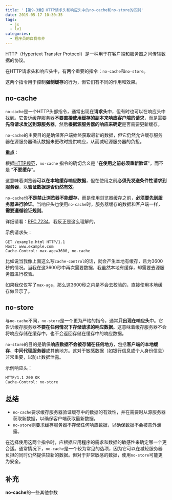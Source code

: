 ```yaml
---
title: '【第9-3章】HTTP请求头和响应头中的no-cache和no-store的区别'
date: 2019-05-17 10:30:35
tags:
  - js
  - lv1
categories:
  - 程序员的自我修养
---
```

<meta name="referrer" content="no-referrer">

HTTP（Hypertext Transfer Protocol）是一种用于在客户端和服务器之间传输数据的协议。

在HTTP请求头和响应头中，有两个重要的指令：`no-cache`和`no-store`。

这两个指令用于控制**强制缓存**的行为，但它们有不同的作用和效果。

## no-cache

`no-cache`是一个HTTP头部指令，通常出现在**请求头**中，但有时也可以在响应头中找到。它告诉缓存服务器**不要直接使用缓存的副本来响应客户端的请求**，而是需要**先将请求发送到源服务器**，然后**根据源服务器的响应来确定**是否需要更新缓存。

`no-cache`的主要目的是确保客户端始终获取最新的数据，但它仍然允许缓存服务器在源服务器确认数据未更改时提供响应，从而减轻源服务器的负担。

**重点**：

根据[HTTP规范]()，`no-cache` 指令的确切含义是 "**在使用之前必须重新验证**"，而不是 "**不要缓存**"。

这意味着浏览器**可以在本地缓存响应数据**，但在使用之前**必须先发送条件性请求到服务器**，以**验证数据是否仍然有效**。

`no-cache`也**不是禁止浏览器不能缓存**，而是使用浏览器缓存之前，**必须要先到服务器进行验证**。当响应头也使用`no-cache`时，服务器缓存的数据和客户端一样，**需要遵循验证规则**。

详细请看：[RFC 7234](https://datatracker.ietf.org/doc/html/rfc7234#section-5.2.2.2)，我反正是这么理解的。

示例请求头：

```http
GET /example.html HTTP/1.1
Host: www.example.com
Cache-Control: max-age=3600, no-cache

```

比如说当我像上面这么写`cache-control`的话，就会产生本地有缓存，且为3600秒的情况。当我在这3600秒中再次需要数据，我虽然本地有缓存，却需要去源服务器进行校验。

如果我仅仅写了`max-age`，那么这3600秒之内是不会去校验的，直接使用本地缓存做显示了。

## no-store

与`no-cache`不同，`no-store`是一个更为严格的指令，通常**只出现在响应头**中。它告诉缓存服务器**不要在任何情况下存储请求的响应数据**。这意味着缓存服务器不会将响应存储在缓存中，也不会返回存储在缓存中的响应数据。

`no-store`的目的是确保**响应数据不会被存储在任何地方**，包括**客户端的本地缓存**、**中间代理服务器**或其他地方。这对于敏感数据（如银行信息或个人身份信息）非常重要，以防止数据泄露。

示例响应头：

```
HTTP/1.1 200 OK
Cache-Control: no-store
```

## 总结

- `no-cache`要求缓存服务器验证缓存中的数据的有效性，并在需要时从源服务器获取新数据，以确保客户端获取最新数据。
- `no-store`则要求缓存服务器不存储任何响应数据，以确保数据不会被意外泄露。

在选择使用这两个指令时，应根据应用程序的需求和数据的敏感性来确定哪一个更合适。通常情况下，`no-cache`是一个较为常见的选项，因为它可以在减轻服务器负担的同时仍然提供较新的数据。但对于非常敏感的数据，使用`no-store`可能更为安全。

## 补充

**no-cache**的一些其他参数
